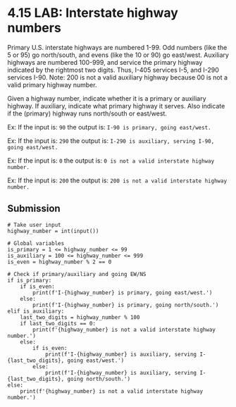 # 4.15 LAB: Interstate highway numbers

Primary U.S. interstate highways are numbered 1-99. Odd numbers (like the 5 or 95) go north/south, and evens (like the 10 or 90) go east/west. Auxiliary highways are numbered 100-999, and service the primary highway indicated by the rightmost two digits. Thus, I-405 services I-5, and I-290 services I-90. Note: 200 is not a valid auxiliary highway because 00 is not a valid primary highway number.

Given a highway number, indicate whether it is a primary or auxiliary highway. If auxiliary, indicate what primary highway it serves. Also indicate if the (primary) highway runs north/south or east/west.

Ex: If the input is: `90` the output is: `I-90 is primary, going east/west.`

Ex: If the input is: `290` the output is: `I-290 is auxiliary, serving I-90, going east/west.`

Ex: If the input is: `0` the output is: `0 is not a valid interstate highway number.` 

Ex: If the input is: `200` the output is: `200 is not a valid interstate highway number.` 


## Submission

```
# Take user input
highway_number = int(input())

# Global variables
is_primary = 1 <= highway_number <= 99
is_auxiliary = 100 <= highway_number <= 999
is_even = highway_number % 2 == 0

# Check if primary/auxiliary and going EW/NS
if is_primary:
    if is_even:
        print(f'I-{highway_number} is primary, going east/west.')
    else:
        print(f'I-{highway_number} is primary, going north/south.')
elif is_auxiliary:
    last_two_digits = highway_number % 100
    if last_two_digits == 0:
        print(f'{highway_number} is not a valid interstate highway number.')
    else:
        if is_even:
            print(f'I-{highway_number} is auxiliary, serving I-{last_two_digits}, going east/west.')
        else:
            print(f'I-{highway_number} is auxiliary, serving I-{last_two_digits}, going north/south.')
else:
    print(f'{highway_number} is not a valid interstate highway number.')
```

